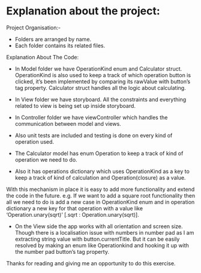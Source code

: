 # Explanation about the project:

Project Organisation:-

- Folders are arranged by name.
- Each folder contains its related files.

Explanation About The Code:

- In Model folder we have OperationKind enum and Calculator struct. OperationKind is also used to keep a track of which operation button is clicked, it’s been implemented by comparing its rawValue with button’s tag property. Calculator struct handles all the logic about calculating.
- In View folder we have storyboard. All the constraints and everything related to view is being set up inside storyboard.
- In Controller folder we have viewController which handles the communication between model and views.
- Also unit tests are included and testing is done on every kind of operation used.

- The Calculator model has enum Operation to keep a track of kind of operation we need to do. 
- Also it has operations dictionary which uses OperationKind as a key to keep a track of kind of calculation and Operation(closure) as a value.

With this mechanism in place it is easy to add more functionality and extend the code in the future. e.g. If we want to add a square root functionality then all we need to do is add a new case in OperationKind enum and in operation dictionary a new key for that operation with a value like ‘Operation.unary(sqrt)’
[.sqrt : Operation.unary(sqrt)].

- On the View side the app works with all orientation and screen size. Though there is a localisation issue with numbers in number pad as I am extracting string value with button.currentTitle. But it can be easily resolved by making an enum like Operationkind and hooking it up with the number pad button’s tag property.

Thanks for reading and giving me an opportunity to do this exercise.

